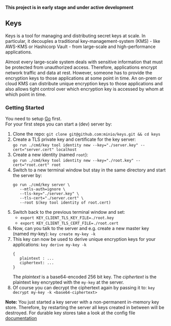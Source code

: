 **This project is in early stage and under active development**

## Keys

Keys is a tool for managing and distributing secret keys at scale. In particular, it decouples a traditional
key-management-system (KMS) - like AWS-KMS or Hashicorp Vault - from large-scale and high-performance applications.

Almost every large-scale system deals with sensitive information that must be protected from unauthorized access.
Therefore, applications encrypt network traffic and data at rest. However, someone has to provide the encryption
keys to those applications at some point in time. An on-prem or cloud KMS can distribute unique encryption keys to
those applications and also allows tight control over which encryption key is accessed by whom at which point in time.

### Getting Started

You need to setup [Go](https://golang.org/doc/install) first.  
For your first steps you can start a (dev) server by:
 1. Clone the repo: `git clone git@github.com:minio/keys.git && cd keys`
 2. Create a TLS private key and certificate for the key server:  
    `go run ./cmd/key tool identity new --key="./server.key" --cert="server.cert" localhost` 
 3. Create a new identity (named `root`):  
    `go run ./cmd/key tool identity new --key="./root.key" --cert="root.cert" root`
 4. Switch to a new terminal window but stay in the same directory and start the server by:
    ```
    go run ./cmd/key server \
       --mtls-auth=ignore \
       --tls-key="./server.key" \
       --tls-cert="./server.cert" \
       --root $(key tool identity of root.cert)
    ```
 5. Switch back to the previous terminal window and set:
    - `export KEY_CLIENT_TLS_KEY_FILE=./root.key`
    - `export KEY_CLIENT_TLS_CERT_FILE=./root.cert`
 6. Now, can you talk to the server and e.g. create a new master key (named my-key): `key create my-key -k`
 7. This key can now be used to derive unique encryption keys for your applications: `key derive my-key -k`
    ```
    {
       plaintext : ...
       ciphertext: ...    
    }
    ```
    The *plaintext* is a base64-encoded 256 bit key. The *ciphertext* is the plaintext key encrypted with the `my-key`
    at the server.
 8. Of course you can decrypt the ciphertext again by passing it to: `key decrypt my-key -k <base64-ciphertext>`

**Note:** You just started a key server with a non-permanent in-memory key store. Therefore, by restarting
the server all keys created in between will be destroyed. For durable key stores take a look at the config
file [documentation](https://github.com/minio/keys/blob/master/server-config.toml)

